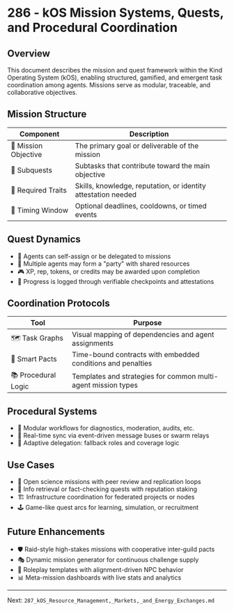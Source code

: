 # 286 - kOS Mission Systems, Quests, and Procedural Coordination

## Overview
This document describes the mission and quest framework within the Kind Operating System (kOS), enabling structured, gamified, and emergent task coordination among agents. Missions serve as modular, traceable, and collaborative objectives.

## Mission Structure
| Component         | Description                                                    |
|-------------------|----------------------------------------------------------------|
| 🎯 Mission Objective | The primary goal or deliverable of the mission                |
| 🧩 Subquests         | Subtasks that contribute toward the main objective             |
| 🧠 Required Traits   | Skills, knowledge, reputation, or identity attestation needed  |
| 📆 Timing Window     | Optional deadlines, cooldowns, or timed events                 |

## Quest Dynamics
- 🧠 Agents can self-assign or be delegated to missions
- 🤝 Multiple agents may form a "party" with shared resources
- 🎮 XP, rep, tokens, or credits may be awarded upon completion
- 🔄 Progress is logged through verifiable checkpoints and attestations

## Coordination Protocols
| Tool              | Purpose                                                        |
|-------------------|----------------------------------------------------------------|
| 🗺️ Task Graphs      | Visual mapping of dependencies and agent assignments           |
| 🧾 Smart Pacts      | Time-bound contracts with embedded conditions and penalties    |
| 📚 Procedural Logic | Templates and strategies for common multi-agent mission types  |

## Procedural Systems
- 🧬 Modular workflows for diagnostics, moderation, audits, etc.
- 📡 Real-time sync via event-driven message buses or swarm relays
- 🧠 Adaptive delegation: fallback roles and coverage logic

## Use Cases
- 🧪 Open science missions with peer review and replication loops
- 🧠 Info retrieval or fact-checking quests with reputation staking
- 🏗️ Infrastructure coordination for federated projects or nodes
- 🕹️ Game-like quest arcs for learning, simulation, or recruitment

## Future Enhancements
- 🛡️ Raid-style high-stakes missions with cooperative inter-guild pacts
- 🎭 Dynamic mission generator for continuous challenge supply
- 🧠 Roleplay templates with alignment-driven NPC behavior
- 📊 Meta-mission dashboards with live stats and analytics

---
Next: `287_kOS_Resource_Management,_Markets,_and_Energy_Exchanges.md`

